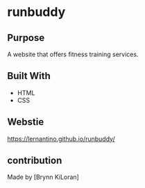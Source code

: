 # runbuddy

## Purpose 
A website that offers fitness training services.

## Built With
* HTML
* CSS

## Webstie
https://lernantino.github.io/runbuddy/

## contribution
Made by [Brynn KiLoran]
